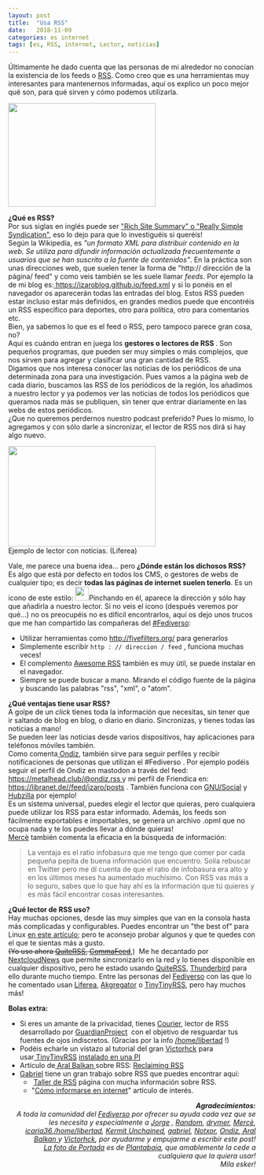 ```yaml
---
layout: post
title:  "Usa RSS"
date:   2018-11-09
categories: es internet
tags: [es, RSS, internet, Lector, noticias]
---
```

Últimamente he dado cuenta que las personas de mi alrededor no conocían la existencia de los feeds o <a href="https://es.wikipedia.org/wiki/RSS" target="_blank" rel="noopener">RSS</a>. Como creo que es una herramientas muy interesantes para mantenernos informadas, aquí os explico un poco mejor qué son, para qué sirven y cómo podemos utilizarla.

<p><img class="aligncenter size-medium wp-image-2727" src="https://izaroblog.files.wordpress.com/2018/11/rss.png?w=300" alt="" width="300" height="211"></p>
<p><strong>¿Qué es RSS?</strong><br>
Por sus siglas en inglés puede ser <a href="https://en.wikipedia.org/wiki/RSS" target="_blank" rel="noopener">"Rich Site Summary" o "Really Simple Syndication"</a>, eso lo dejo para que lo investiguéis si queréis!<br>
Según la Wikipedia, es <em>"un formato XML para distribuir contenido en la web. Se utiliza para difundir información actualizada frecuentemente a usuarios que se han suscrito a la fuente de contenidos"</em>. En la práctica son unas direcciones web, que suelen tener la forma de "http:// dirección de la página/ feed" y como veis también se les suele llamar <em>feeds</em>. Por ejemplo la de mi blog es:<a href="https://izaroblog.github.io/feed.xml"> https://izaroblog.github.io/feed.xml</a> y si lo ponéis en el navegador os aparecerán todas las entradas del blog. Estos RSS pueden estar incluso estar más definidos, en grandes medios puede que encontréis un RSS específico para deportes, otro para política, otro para comentarios etc.<br>
Bien, ya sabemos lo que es el feed o RSS, pero tampoco parece gran cosa, no?<br>
Aquí es cuándo entran en juega los <strong>gestores o lectores de RSS </strong>. Son pequeños programas, que pueden ser muy simples o más complejos, que nos sirven para agregar y clasificar una gran cantidad de RSS.<br>
Digamos que nos interesa conocer las noticias de los periódicos de una determinada zona para una investigación. Pues vamos a la página web de cada diario, buscamos las RSS de los periódicos de la región, los añadimos a nuestro lector y ya podemos ver las noticias de todos los periódicos que queramos nada más se publiquen, sin tener que entrar diariamente en las webs de estos periódicos.<br>
¿Que no queremos perdernos nuestro podcast preferido? Pues lo mismo, lo agregamos y con sólo darle a sincronizar, el lector de RSS nos dirá si hay algo nuevo.</p>
<p><a href="https://upload.wikimedia.org/wikipedia/commons/7/7f/Liferea-linux-060.png"><img class="size-medium wp-image-2701" src="https://izaroblog.files.wordpress.com/2018/11/liferea-linux-060.png?w=300" alt="" width="300" height="204"></a> <br>
Ejemplo de lector con noticias. (Liferea)</p>
<p>Vale, me parece una buena idea... pero<strong> ¿Dónde están los dichosos RSS? </strong><br>
Es algo que está por defecto en todos los CMS, o gestores de webs de cualquier tipo; es decir <strong>todas las páginas de internet suelen tenerlo</strong>. Es un icono de este estilo: <a href="https://izaroblog.com/feed/"><img class="aligncenter wp-image-2702 size-full" src="https://izaroblog.files.wordpress.com/2018/11/feed-icon-28x28.png" alt="" width="28" height="28"></a>Pinchando en él, aparece la dirección y sólo hay que añadirla a nuestro lector. Si no veis el icono (después veremos por qué...) no os preocupéis no es difícil encontrarlos, aquí os dejo unos trucos que me han compartido las compañeras del <a href="https://es.wikipedia.org/wiki/Fediverso">#Fediverso</a>:</p>
<ul>
<li>Utilizar herramientas como <a href="http://fivefilters.org/" target="_blank" rel="noopener">http://fivefilters.org/</a> para generarlos</li>
<li>Simplemente escribir <code>http : // direccion / feed</code> , funciona muchas veces!</li>
<li>El complemento <a href="https://addons.mozilla.org/en-US/firefox/addon/awesome-rss/" target="_blank" rel="noopener">Awesome RSS</a> también es muy útil, se puede instalar en el navegador.</li>
<li>Siempre se puede buscar a mano. Mirando el código fuente de la página y buscando las palabras "rss", "xml", o "atom".</li>
</ul>
<p><strong>¿Qué ventajas tiene usar RSS?</strong><br>
A golpe de un<em> click</em> tienes toda la información que necesitas, sin tener que ir saltando de blog en blog, o diario en diario. Sincronizas, y tienes todas las noticias a mano!<br>
Se pueden leer las noticias desde varios dispositivos, hay aplicaciones para teléfonos móviles también.<br>
Como comenta<a href="https://metalhead.club/@ondiz"> Ondiz</a>, también sirve para seguir perfiles y recibir notificaciones de personas que utilizan el #Fediverso . Por ejemplo podéis seguir el perfil de Ondiz en mastodon a través del feed: <a href="https://metalhead.club/@ondiz.rss">https://metalhead.club/@ondiz.rss </a>y mi perfil de Friendica en:&nbsp;<a href="https://libranet.de//feed/izaro/posts"> https://libranet.de//feed/izaro/posts</a> . También funciona con <a href="https://es.wikipedia.org/wiki/GNU_Social">GNU/Social</a> y <a href="https://project.hubzilla.org/page/hubzilla/hubzilla-project#top">Hubzilla</a> por ejemplo!<br>
Es un sistema universal, puedes elegir el lector que quieras, pero cualquiera puede utilizar los RSS para estar informado. Además, los feeds son fácilmente exportables e importables, se genera un archivo .opml que no ocupa nada y te los puedes llevar a dónde quieras!<br>
<a href="https://hispagatos.space/@merce">Mercè</a> también comenta la eficacia en la búsqueda de información:</p>
<blockquote><p>La ventaja es el ratio infobasura que me tengo que comer por cada pequeña pepita de buena información que encuentro. Solía rebuscar en Twitter pero me dí cuenta de que el ratio de infobasura era alto y en los últimos meses ha aumentado muchísimo. Con RSS vas más a lo seguro, sabes que lo que hay ahí es la información que tú quieres y es más fácil encontrar cosas interesantes.</p></blockquote>
<p><strong>¿Qué lector de RSS uso? </strong><br>
Hay muchas opciones, desde las muy simples que van en la consola hasta más complicadas y configurables. Puedes encontrar un "the best of" para Linux&nbsp;<a href="https://www.tecmint.com/best-rss-feed-readers-for-linux/">en este artículo</a>; pero te aconsejo probar algunos y que te quedes con el que te sientas más a gusto.<br>
<del>(Yo uso ahora <a href="https://quiterss.org/" target="_blank" rel="noopener">QuiteRSS</a>,</del><del> <a href="http://CommaFeed">CommaFeed</a></del>,)&nbsp; Me he decantado por <a href="https://github.com/nextcloud/news">NextcloudNews</a> que permite sincronizarlo en la red y lo tienes disponible en cualquier dispositivo, pero he estado usando <a href="https://quiterss.org/" target="_blank" rel="noopener">QuiteRSS</a>, <a href="https://www.thunderbird.net/">Thunderbird</a> para ello durante mucho tiempo. Entre las personas del <a href="https://es.wikipedia.org/wiki/Fediverso">Fediverso</a> con las que lo he comentado usan <a href="https://lzone.de/liferea/" target="_blank" rel="noopener">Liferea</a>, <a href="https://www.kde.org/applications/internet/akregator/" target="_blank" rel="noopener">Akgregator</a> o <a href="https://tt-rss.org/" target="_blank" rel="noopener">TinyTinyRSS</a>, pero hay muchos más!</p>
<p><strong>Bolas extra:</strong></p>
<ul>
<li>Si eres un amante de la privacidad, tienes <a href="https://guardianproject.info/apps/courier/">Courier</a>, lector de RSS desarrollado por <a href="https://guardianproject.info/">GuardianProject</a>&nbsp; con el objetivo de resguardar tus fuentes de ojos indiscretos. (Gracias por la info <a href="https://ieji.de/@rtfm">/home/libertad</a> !)</li>
<li>Podéis echarle un vistazo al tutorial del gran <a href="https://mastodon.social/@victorhck">Victorhck</a> para usar<a href="https://tt-rss.org/" target="_blank" rel="noopener">&nbsp;TinyTinyRSS</a> <a href="https://victorhckinthefreeworld.com/2017/05/09/con-tiny-tiny-rss-crea-tu-propio-servicio-de-lector-de-rss/" target="_blank" rel="noopener">instalado en una PI</a></li>
<li>Artículo de<a href="https://mastodon.ar.al/@aral" target="_blank" rel="noopener"> Aral Balkan </a>sobre RSS: <a href="https://ar.al/2018/06/29/reclaiming-rss/" target="_blank" rel="noopener">Reclaiming RSS</a></li>
<li><a href="https://mastodon.uy/@gabriel" target="_blank" rel="noopener">Gabriel</a> tiene un gran trabajo sobre RSS que puedes encontrar aquí:
<ul>
<li>&nbsp;<a href="https://publicar.uy/opml/" target="_blank" rel="noopener">Taller de RSS</a> página con mucha información sobre RSS.</li>
<li>"<a href="https://publicar.uy/como-informarse-en-internet/" target="_blank" rel="noopener">Cómo informarse en internet</a>" artículo de interés.</li>
</ul>
</li>
</ul>
<p style="text-align:right;"><em><strong>Agradecimientos:<br>
</strong>A toda la comunidad del <a href="https://es.wikipedia.org/wiki/Fediverso">Fediverso</a> por ofrecer su ayuda cada vez que se les necesita y especialmente a <a href="https://scholar.social/@jorge" target="_blank" rel="noopener">Jorge</a> , <a href="https://hostux.social/@random">Random</a>, <a href="https://pl.daemons.it/users/drymer">drymer</a>, <a href="https://hispagatos.space/@merce">Mercè</a>, <a href="https://red.confederac.io/@icaria36">icaria36</a>,<a href="https://ieji.de/@rtfm">/home/libertad</a>, <a href="https://quitter.im/imojito"><span class="account__header__display-name">Kermit Unchained</span></a>, <a href="https://mastodon.uy/@gabriel"><span class="account__header__display-name">gabriel</span></a>, <a href="https://mastodon.social/@Notxor">Notxor</a>, <a href="https://metalhead.club/@ondiz">Ondiz</a>,<a href="https://mastodon.ar.al/@aral" target="_blank" rel="noopener">&nbsp;Aral Balkan&nbsp;</a></em><em>y <a href="https://mastodon.social/@victorhck">Victorhck</a>, por ayudarme y empujarme a escribir este post!</em><br>
<em><a href="https://mastodon.social/@plantabaja/101550931302396163/">La foto de Portada</a> es de <a href="https://mastodon.social/@plantabaja">Plantabaja</a>, que amablemente la cede a cualquiera que la quiera usar!</em><br>
<em>Mila esker!</em><strong><br>
</strong></p>
<p>&nbsp;</p>
